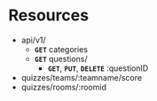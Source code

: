 # Resources
- api/v1/
    - **`GET`** categories
    - **`GET`** questions/
        - **`GET`**, **`PUT`**, **`DELETE`** :questionID
- quizzes/teams/:teamname/score
- quizzes/rooms/:roomid 